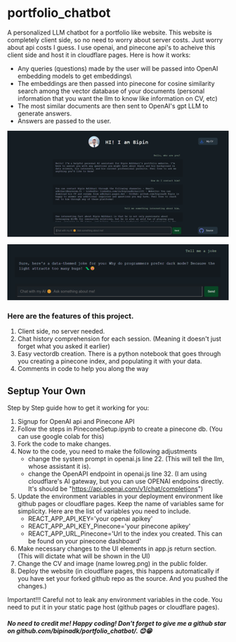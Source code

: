 # portfolio_chatbot
A personalized LLM chatbot for a portfolio like website. This website is completely client side, so no need to worry about server costs. Just worry about api costs I guess. I use openai, and pinecone api's to acheive this client side and host it in cloudflare pages. Here is how it works:


- Any queries (questions) made by the user will be passed into OpenAI embedding models to get embeddings\
- The embeddings are then passed into pinecone for cosine similarity search among the vector database of your documents (personal information that you want the llm to know like information on CV, etc)
- The most similar documents are then sent to OpenAI's gpt LLM to generate answers.
- Answers are passed to the user.

![ui screenshot](<Screenshot 2024-02-25 010527.png>)

![screenshot of a joke](<Screenshot 2024-02-25 010551.png>)

### Here are the features of this project.
1. Client side, no server needed.
2. Chat history comprehension for each session. (Meaning it doesn't just forget what you asked it earlier)
3. Easy vectordb creation. There is a python notebook that goes through you creating a pinecone index, and populating it with your data.
4. Comments in code to help you along the way


## Septup Your Own
Step by Step guide how to get it working for you:
1. Signup for OpenAI api and Pinecone API
2. Follow the steps in PineconeSetup.ipynb to create a pinecone db. (You can use google colab for this)
3. Fork the code to make changes.
4. Now to the code, you need to make the following adjustments
    - change the system prompt in openai.js line 22. (This will tell the llm, whose assistant it is).
    - change the OpenAPI endpoint in openai.js line 32. (I am using cloudflare's AI gateway, but you can use OPENAI endpoins directly. It's should be "https://api.openai.com/v1/chat/completions")
5. Update the environment variables in your deployment environment like github pages or cloudflare pages. Keep the name of variables same for simplicity. Here are the list of variables you need to include.
    - REACT_APP_API_KEY='your openai apikey'
    - REACT_APP_API_KEY_Pinecone='your pinecone apikey'
    - REACT_APP_URL_Pinecone='Url to the index you created. This can be found on your pinecone dashboard'
6. Make necessary changes to the UI elements in app.js return section. (This will dictate what will be shown in the UI)
7. Change the CV and image (name lowreg.png) in the public folder.
8. Deploy the website (in cloudflare pages, this happens automatically if you have set your forked github repo as the source. And you pushed the changes.)

Important!!! Careful not to leak any environment variables in the code. You need to put it in your static page host (github pages or cloudflare pages).

##### No need to credit me! Happy coding! Don't forget to give me a github star on github.com/bipinadk/portfolio_chatbot/. 😊😁